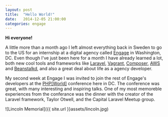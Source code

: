 ```yaml
---
layout: post
title:  "Hello World!"
date:   2014-12-05 21:00:00
categories: engage 
---
```


**Hi everyone!**

A little more than a month ago I left almost everything back in Sweden to go to the US for an internship at a digital agency called [Engage](http://enga.ge/) in Washington, DC. Even though I've just been here for a month I have already learned a lot, both new cool tools and frameworks like [Laravel](http://laravel.com/), [Vagrant](https://www.vagrantup.com/), [Composer](https://getcomposer.org/), [AWS](http://aws.amazon.com/) and [Beanstalkd](http://kr.github.io/beanstalkd/), and also a great deal about life as a agency developer.

My second week at Engage I was invited to join the rest of Engage's developers at the [PHP[World]](http://world.phparch.com/) conference here in DC. The conference was great, with many interesting and inspiring talks. One of my most memoreble experiences from the conferance was the dinner with the creator of the Laravel framework, Taylor Otwell, and the Capital Laravel Meetup group.

![Lincoln Memorial]({{ site.url }}assets/lincoln.jpg)